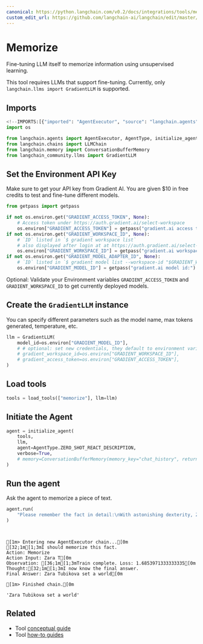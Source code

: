 ```yaml
---
canonical: https://python.langchain.com/v0.2/docs/integrations/tools/memorize/
custom_edit_url: https://github.com/langchain-ai/langchain/edit/master/docs/docs/integrations/tools/memorize.ipynb
---
```


# Memorize

Fine-tuning LLM itself to memorize information using unsupervised learning.

This tool requires LLMs that support fine-tuning. Currently, only `langchain.llms import GradientLLM` is supported.

## Imports


```python
<!--IMPORTS:[{"imported": "AgentExecutor", "source": "langchain.agents", "docs": "https://api.python.langchain.com/en/latest/agents/langchain.agents.agent.AgentExecutor.html", "title": "Memorize"}, {"imported": "AgentType", "source": "langchain.agents", "docs": "https://api.python.langchain.com/en/latest/agents/langchain.agents.agent_types.AgentType.html", "title": "Memorize"}, {"imported": "initialize_agent", "source": "langchain.agents", "docs": "https://api.python.langchain.com/en/latest/agents/langchain.agents.initialize.initialize_agent.html", "title": "Memorize"}, {"imported": "load_tools", "source": "langchain.agents", "docs": "https://api.python.langchain.com/en/latest/agent_toolkits/langchain_community.agent_toolkits.load_tools.load_tools.html", "title": "Memorize"}, {"imported": "LLMChain", "source": "langchain.chains", "docs": "https://api.python.langchain.com/en/latest/chains/langchain.chains.llm.LLMChain.html", "title": "Memorize"}, {"imported": "ConversationBufferMemory", "source": "langchain.memory", "docs": "https://api.python.langchain.com/en/latest/memory/langchain.memory.buffer.ConversationBufferMemory.html", "title": "Memorize"}, {"imported": "GradientLLM", "source": "langchain_community.llms", "docs": "https://api.python.langchain.com/en/latest/llms/langchain_community.llms.gradient_ai.GradientLLM.html", "title": "Memorize"}]-->
import os

from langchain.agents import AgentExecutor, AgentType, initialize_agent, load_tools
from langchain.chains import LLMChain
from langchain.memory import ConversationBufferMemory
from langchain_community.llms import GradientLLM
```

## Set the Environment API Key
Make sure to get your API key from Gradient AI. You are given $10 in free credits to test and fine-tune different models.


```python
from getpass import getpass

if not os.environ.get("GRADIENT_ACCESS_TOKEN", None):
    # Access token under https://auth.gradient.ai/select-workspace
    os.environ["GRADIENT_ACCESS_TOKEN"] = getpass("gradient.ai access token:")
if not os.environ.get("GRADIENT_WORKSPACE_ID", None):
    # `ID` listed in `$ gradient workspace list`
    # also displayed after login at at https://auth.gradient.ai/select-workspace
    os.environ["GRADIENT_WORKSPACE_ID"] = getpass("gradient.ai workspace id:")
if not os.environ.get("GRADIENT_MODEL_ADAPTER_ID", None):
    # `ID` listed in `$ gradient model list --workspace-id "$GRADIENT_WORKSPACE_ID"`
    os.environ["GRADIENT_MODEL_ID"] = getpass("gradient.ai model id:")
```

Optional: Validate your Environment variables ```GRADIENT_ACCESS_TOKEN``` and ```GRADIENT_WORKSPACE_ID``` to get currently deployed models.

## Create the `GradientLLM` instance
You can specify different parameters such as the model name, max tokens generated, temperature, etc.


```python
llm = GradientLLM(
    model_id=os.environ["GRADIENT_MODEL_ID"],
    # # optional: set new credentials, they default to environment variables
    # gradient_workspace_id=os.environ["GRADIENT_WORKSPACE_ID"],
    # gradient_access_token=os.environ["GRADIENT_ACCESS_TOKEN"],
)
```

## Load tools


```python
tools = load_tools(["memorize"], llm=llm)
```

## Initiate the Agent


```python
agent = initialize_agent(
    tools,
    llm,
    agent=AgentType.ZERO_SHOT_REACT_DESCRIPTION,
    verbose=True,
    # memory=ConversationBufferMemory(memory_key="chat_history", return_messages=True),
)
```

## Run the agent
Ask the agent to memorize a piece of text.


```python
agent.run(
    "Please remember the fact in detail:\nWith astonishing dexterity, Zara Tubikova set a world record by solving a 4x4 Rubik's Cube variation blindfolded in under 20 seconds, employing only their feet."
)
```
```output


[1m> Entering new AgentExecutor chain...[0m
[32;1m[1;3mI should memorize this fact.
Action: Memorize
Action Input: Zara T[0m
Observation: [36;1m[1;3mTrain complete. Loss: 1.6853971333333335[0m
Thought:[32;1m[1;3mI now know the final answer.
Final Answer: Zara Tubikova set a world[0m

[1m> Finished chain.[0m
```


```output
'Zara Tubikova set a world'
```



## Related

- Tool [conceptual guide](/docs/concepts/#tools)
- Tool [how-to guides](/docs/how_to/#tools)
